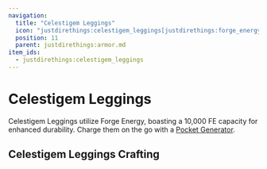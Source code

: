 ```yaml
---
navigation:
  title: "Celestigem Leggings"
  icon: "justdirethings:celestigem_leggings[justdirethings:forge_energy=10000]"
  position: 11
  parent: justdirethings:armor.md
item_ids:
  - justdirethings:celestigem_leggings
---
```


# Celestigem Leggings

Celestigem Leggings utilize Forge Energy, boasting a 10,000 FE capacity for enhanced durability. Charge them on the go with a [Pocket Generator](./item_pocket_generator.md).

## Celestigem Leggings Crafting



<Recipe id="justdirethings:celestigem_leggings" />

